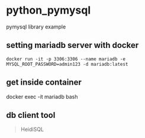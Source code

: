 # python_pymysql
pymysql library example

## setting mariadb server with docker

    docker run -it -p 3306:3306 --name mariadb -e MYSQL_ROOT_PASSWORD=admin123 -d mariadb:latest

## get inside container
   
   docker exec -it mariadb bash

## db client tool
> HeidiSQL
